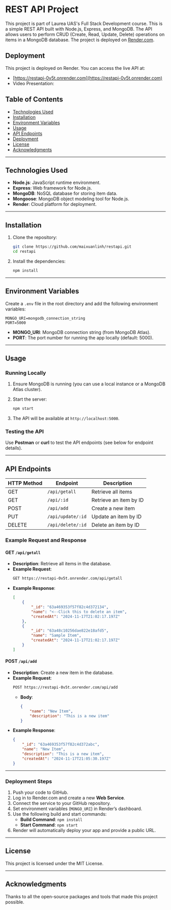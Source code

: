 # REST API Project

This project is part of Laurea UAS's Full Stack Development course.
This is a simple REST API built with Node.js, Express, and MongoDB. The API allows users to perform CRUD (Create, Read, Update, Delete) operations on items in a MongoDB database. The project is deployed on [Render.com](https://render.com).

## Deployment

This project is deployed on Render. You can access the live API at:

- [https://restapi-0v5t.onrender.com](https://restapi-0v5t.onrender.com)
- Video Presentation: 

## Table of Contents

- [Technologies Used](#technologies-used)
- [Installation](#installation)
- [Environment Variables](#environment-variables)
- [Usage](#usage)
- [API Endpoints](#api-endpoints)
- [Deployment](#deployment)
- [License](#license)
- [Acknowledgments](#acknowledgments)

---

## Technologies Used

- **Node.js**: JavaScript runtime environment.
- **Express**: Web framework for Node.js.
- **MongoDB**: NoSQL database for storing item data.
- **Mongoose**: MongoDB object modeling tool for Node.js.
- **Render**: Cloud platform for deployment.

---

## Installation

1. Clone the repository:

   ```bash
   git clone https://github.com/maixuanlinh/restapi.git
   cd restapi
   ```

2. Install the dependencies:

   ```bash
   npm install
   ```

---

## Environment Variables

Create a `.env` file in the root directory and add the following environment variables:

```plaintext
MONGO_URI=mongodb_connection_string
PORT=5000
```

- **MONGO_URI**: MongoDB connection string (from MongoDB Atlas).
- **PORT**: The port number for running the app locally (default: 5000).

---

## Usage

### Running Locally

1. Ensure MongoDB is running (you can use a local instance or a MongoDB Atlas cluster).
2. Start the server:

   ```bash
   npm start
   ```

3. The API will be available at `http://localhost:5000`.

### Testing the API

Use **Postman** or **curl** to test the API endpoints (see below for endpoint details).

---

## API Endpoints

| HTTP Method | Endpoint                        | Description                       |
|-------------|---------------------------------|-----------------------------------|
| GET         | `/api/getall`                   | Retrieve all items                |
| GET         | `/api/:id`                      | Retrieve an item by ID            |
| POST        | `/api/add`                      | Create a new item                 |
| PUT         | `/api/update/:id`               | Update an item by ID              |
| DELETE      | `/api/delete/:id`               | Delete an item by ID              |

### Example Request and Response

#### GET `/api/getall`

- **Description**: Retrieve all items in the database.
- **Example Request**: 
  ```bash
  GET https://restapi-0v5t.onrender.com/api/getall
  ```
- **Example Response**:
  ```json
  [
      {
          "_id": "63a469353f57f82c4d372134",
          "name": "<--Click this to delete an item",
          "createdAt": "2024-11-17T21:02:17.197Z"
      },
      {
          "_id": "63a48c10256dae822e18afd5",
          "name": "Sample Item",
          "createdAt": "2024-11-17T21:02:17.197Z"
      }
  ]
  ```

#### POST `/api/add`

- **Description**: Create a new item in the database.
- **Example Request**:
  ```bash
  POST https://restapi-0v5t.onrender.com/api/add
  ```
  - **Body**:
    ```json
    {
        "name": "New Item",
        "description": "This is a new item"
    }
    ```
- **Example Response**:
  ```json
  {
      "_id": "63a469353f57f82c4d372abc",
      "name": "New Item",
      "description": "This is a new item",
      "createdAt": "2024-11-17T21:05:30.197Z"
  }
  ```

---



### Deployment Steps

1. Push your code to GitHub.
2. Log in to Render.com and create a new **Web Service**.
3. Connect the service to your GitHub repository.
4. Set environment variables (`MONGO_URI`) in Render’s dashboard.
5. Use the following build and start commands:
   - **Build Command**: `npm install`
   - **Start Command**: `npm start`
6. Render will automatically deploy your app and provide a public URL.

---

## License

This project is licensed under the MIT License.

---

## Acknowledgments

Thanks to all the open-source packages and tools that made this project possible.
